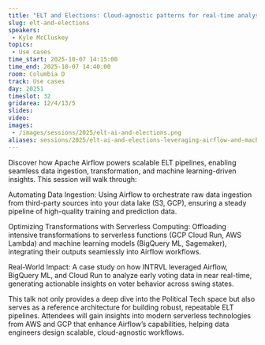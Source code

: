 ```yaml
---
title: "ELT and Elections: Cloud-agnostic patterns for real-time analysis"
slug: elt-and-elections
speakers:
 - Kyle McCluskey
topics:
 - Use cases
time_start: 2025-10-07 14:15:00
time_end: 2025-10-07 14:40:00
room: Columbia D
track: Use cases
day: 20251
timeslot: 32
gridarea: 12/4/13/5
slides:
video: 
images:
 - /images/sessions/2025/elt-ai-and-elections.png
aliases: sessions/2025/elt-ai-and-elections-leveraging-airflow-and-machine-learning-to-analyze-voting-behavior-at-intrvl
---
```


Discover how Apache Airflow powers scalable ELT pipelines, enabling seamless data ingestion, transformation, and machine learning-driven insights. This session will walk through:

Automating Data Ingestion: Using Airflow to orchestrate raw data ingestion from third-party sources into your data lake (S3, GCP), ensuring a steady pipeline of high-quality training and prediction data.

Optimizing Transformations with Serverless Computing: Offloading intensive transformations to serverless functions (GCP Cloud Run, AWS Lambda) and machine learning models (BigQuery ML, Sagemaker), integrating their outputs seamlessly into Airflow workflows.

Real-World Impact: A case study on how INTRVL leveraged Airflow, BigQuery ML, and Cloud Run to analyze early voting data in near real-time, generating actionable insights on voter behavior across swing states.

This talk not only provides a deep dive into the Political Tech space but also serves as a reference architecture for building robust, repeatable ELT pipelines. Attendees will gain insights into modern serverless technologies from AWS and GCP that enhance Airflow’s capabilities, helping data engineers design scalable, cloud-agnostic workflows.